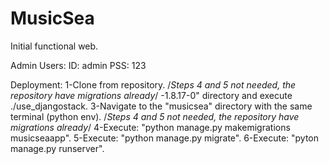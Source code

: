 # MusicSea
Initial functional web.

Admin Users:
    ID: admin
    PSS: 123

Deployment:
    1-Clone from repository.    /*Steps 4 and 5 not needed, the repository have migrations already*/
-1.8.17-0" directory and execute ./use_djangostack.
    3-Navigate to the "musicsea" directory with the same terminal (python env).
    /*Steps 4 and 5 not needed, the repository have migrations already*/
    4-Execute: "python manage.py makemigrations musicseaapp".
    5-Execute: "python manage.py migrate".
    6-Execute: "pyton manage.py runserver".
